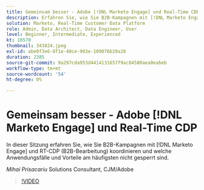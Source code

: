 ```yaml
---
title: Gemeinsam besser - Adobe [!DNL Marketo Engage] und Real-Time CDP
description: Erfahren Sie, wie Sie B2B-Kampagnen mit [!DNL Marketo Engage] und RT-CDP (B2B-Bearbeitung) koordinieren.
solution: Marketo, Real-Time Customer Data Platform
role: Admin, Data Architect, Data Engineer, User
level: Beginner, Intermediate, Experienced
kt: 10570
thumbnail: 343824.jpeg
exl-id: abe0f3e6-8f1e-40ce-903e-109076b29a28
duration: 2385
source-git-commit: 9a297cda953d4414131657f9ac84580aea0eabeb
workflow-type: tm+mt
source-wordcount: '54'
ht-degree: 0%

---
```


# Gemeinsam besser - Adobe [!DNL Marketo Engage] und Real-Time CDP

In dieser Sitzung erfahren Sie, wie Sie B2B-Kampagnen mit [!DNL Marketo Engage] und RT-CDP (B2B-Bearbeitung) koordinieren und welche Anwendungsfälle und Vorteile am häufigsten nicht gesperrt sind.

*Mihai Prisacariu* Solutions Consultant, CJM/Adobe

>[!VIDEO](https://video.tv.adobe.com/v/343824/?quality=12&learn=on)
